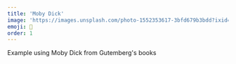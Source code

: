 ```yaml
---
title: 'Moby Dick'
image: 'https://images.unsplash.com/photo-1552353617-3bfd679b3bdd?ixid=MnwxMjA3fDB8MHxwaG90by1wYWdlfHx8fGVufDB8fHx8&ixlib=rb-1.2.1&auto=format&fit=crop&w=2250&q=80'
emoji: 🚢
order: 1
---
```



Example using Moby Dick from Gutemberg's books